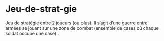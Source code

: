 # Jeu-de-strat-gie
Jeu de stratégie entre 2 joueurs (ou plus). Il s’agit d’une guerre entre armées se jouant sur une zone de combat (ensemble de cases où chaque soldat occupe une case) . 
